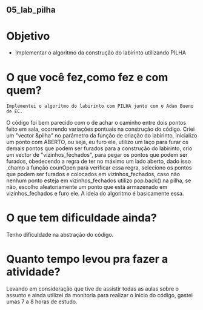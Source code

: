 ## 05_lab_pilha

# Objetivo

- Implementar o algoritmo da construção do labirinto utilizando PILHA

# O que você fez,como fez e com quem?
	Implementei o algorítmo do labirinto com PILHA junto com o Adan Bueno de EC.
O código foi bem parecido com o de achar o caminho entre dois pontos feito em
sala, ocorrendo variações pontuais na construção do código.
	Criei um "vector<Par> &pilha" no parâmetro da função de criação do
labirinto, inicializo um ponto com ABERTO, ou seja, eu furo ele, utilizo um
laço para furar os demais pontos que podem ser furados para a construção do
labirinto, crio um vector de "vizinhos_fechados", para pegar os pontos que
podem ser furados, obedecendo a regra de ter no máximo um lado aberto, 
dado isso ,chamo a função counOpen para verificar essa regra, seleciono
 os pontos que podem ser furados e colocados em vizinhos_fechados, 
caso não nenhum ponto esteja em vizinhos_fechados utilizo pop.back() na pilha, 
se não, escolho aleatoriamente um ponto que está armazenado em vizinhos_fechados 
e furo ele. A ideia do algoritmo é basicamente essa.

# O que tem dificuldade ainda?
Tenho dificuldade na abstração do código.

# Quanto tempo levou pra fazer a atividade?
Levando em consideração que tive de assistir todas as aulas sobre o assunto e 
ainda utilizei da monitoria para realizar o inicio do código, gastei umas 7 a 8
horas de estudo.

